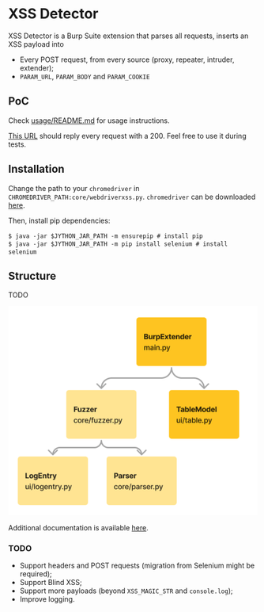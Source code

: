 # XSS Detector

XSS Detector is a Burp Suite extension that parses all requests, inserts an XSS payload into
- Every POST request, from every source (proxy, repeater, intruder, extender);
- `PARAM_URL`, `PARAM_BODY` and `PARAM_COOKIE`

## PoC
Check [usage/README.md](usage/README.md) for usage instructions.

[This URL](http://i.geraldino2.com/dr?status=200&body=ok) should reply every request with a 200. Feel free to use it during tests.

## Installation
Change the path to your `chromedriver` in `CHROMEDRIVER_PATH:core/webdriverxss.py`. `chromedriver` can be downloaded [here](https://googlechromelabs.github.io/chrome-for-testing/#stable).

Then, install pip dependencies:
```
$ java -jar $JYTHON_JAR_PATH -m ensurepip # install pip
$ java -jar $JYTHON_JAR_PATH -m pip install selenium # install selenium
```

## Structure
TODO

![image](codestructure.png)


Additional documentation is available [here](docs.md).

### TODO
- Support headers and POST requests (migration from Selenium might be required);
- Support Blind XSS;
- Support more payloads (beyond `XSS_MAGIC_STR` and `console.log`);
- Improve logging.
